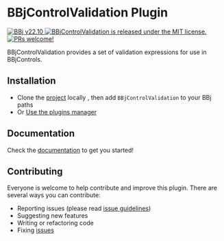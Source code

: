 # BBjControlValidation Plugin

<p>
  <a href="http://www.basis.com/downloads">
    <img src="https://img.shields.io/badge/BBj-v22.10-blue" alt="BBj v22.10" />
  </a>
  <a href="https://github.com/BBj-Plugins/BBjControlValidation/blob/master/README.md">
    <img src="https://img.shields.io/badge/license-MIT-blue.svg" alt="BBjControlValidation is released under the MIT license." />
  </a>
  <a href="https://github.com/necolas/issue-guidelines/blob/master/CONTRIBUTING.md#pull-requests">
    <img src="https://img.shields.io/badge/PRs-welcome-brightgreen.svg" alt="PRs welcome!" />
  </a>
</p>

BBjControlValidation provides a set of validation expressions for use in BBjControls.

## Installation

* Clone the [project](https://github.com/BBj-Plugins/BBjControlValidation) locally , then add `BBjControlValidation` to your BBj paths
* Or [Use the plugins manager](https://www.bbj-plugins.com/en/get-started)

## Documentation

Check the [documentation](https://bbj-plugins.github.io/BBjControlValidation) to get you started!

## Contributing

Everyone is welcome to help contribute and improve this plugin. There are several
ways you can contribute:

* Reporting issues (please read [issue guidelines](https://github.com/necolas/issue-guidelines))
* Suggesting new features
* Writing or refactoring code
* Fixing [issues](https://github.com/BBj-Plugins/BBjControlValidation/issues)
